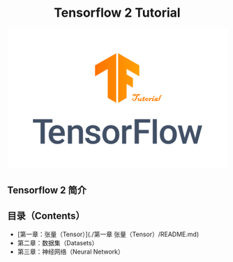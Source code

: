 <h1><center>Tensorflow 2 Tutorial</center></h1>

<center><img src="./TF_logo.png" /></center>

## Tensorflow 2 简介

## 目录（Contents）

- [第一章：张量（Tensor）](./第一章 张量（Tensor）/README.md)
- 第二章：数据集（Datasets）
- 第三章：神经网络（Neural Network）
